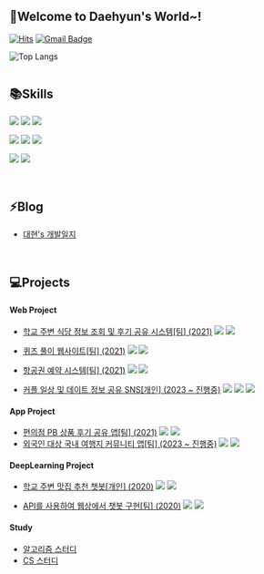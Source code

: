## 👋Welcome to Daehyun's World~!

[![Hits](https://hits.seeyoufarm.com/api/count/incr/badge.svg?url=https%3A%2F%2Fgithub.com%2Fgjbae1212&count_bg=%23FFD5D5&title_bg=%23FF7575&icon=&icon_color=%23E7E7E7&title=VISIT&edge_flat=false)](https://hits.seeyoufarm.com)   [![Gmail Badge](https://img.shields.io/badge/Gmail-d14836?style=flat-square&logo=Gmail&logoColor=white&link=mailto:eogus0512@gmail.com)](mailto:eogus0512@gmail.com)
<!--
**eogus0512/eogus0512** is a ✨ _special_ ✨ repository because its `README.md` (this file) appears on your GitHub profile.

Here are some ideas to get you started: 

- 🔭 I’m currently working on ...
- 🌱 I’m currently learning ...
- 👯 I’m looking to collaborate on ...
- 🤔 I’m looking for help with ...
- 💬 Ask me about ...
- 📫 How to reach me: ...
- 😄 Pronouns: ...
- ⚡ Fun fact: ...
-->

![Top Langs](https://github-readme-stats.vercel.app/api/top-langs/?username=eogus0512&layout=compact)

<a href="https://github.com/eogus0512/eogus0512">
  <img align="center" src="https://github-readme-stats.vercel.app/api/top-langs/?username=eogus0512&hide=c%2B%2B,Jupyter Notebook&title_color=6aa6f8&text_color=8a919a&icon_color=6aa6f8&bg_color=0e1116" alt="" />
</a>

## 📚Skills
<p>
<img src="https://img.shields.io/badge/java-007396?style=for-the-badge&logo=java&logoColor=white"> 
<img src="https://img.shields.io/badge/c++-00599C?style=for-the-badge&logo=c%2B%2B&logoColor=white">
<img src="https://img.shields.io/badge/python-3776AB?style=for-the-badge&logo=python&logoColor=white"> 
</p>
<p>
<img src="https://img.shields.io/badge/Thymeleaf-005F0F?style=for-the-badge&logo=Thymeleaf&logoColor=white"/>
<img src="https://img.shields.io/badge/javascript-F7DF1E?style=for-the-badge&logo=javascript&logoColor=black"> 
<img src="https://img.shields.io/badge/bootstrap-7952B3?style=for-the-badge&logo=bootstrap&logoColor=white">
</p>
<p>
<img src="https://img.shields.io/badge/spring-6DB33F?style=for-the-badge&logo=spring&logoColor=white"> 
<img src="https://img.shields.io/badge/mysql-4479A1?style=for-the-badge&logo=mysql&logoColor=white"> 
</p>
<br>

## ⚡Blog
- [대현's 개발일지](https://eogus0512.github.io)
<br>

## 💻Projects
#### Web Project 
  - [학교 주변 식당 정보 조회 및 후기 공유 시스템[팀] (2021)](https://github.com/ddolI98/DGU_restaurant_WebProject) <img src="https://img.shields.io/badge/Java-007396?style=flat-square&logo=Java&logoColor=white"/>   <img src="https://img.shields.io/badge/-JSP-007396?style=flat-square&logo=java&logoColor=white"/>

  - [퀴즈 풀이 웹사이트[팀] (2021)](https://github.com/eogus0512/Quiz_WebProject) <img src="https://img.shields.io/badge/Java-007396?style=flat-square&logo=Java&logoColor=white"/>   <img src="https://img.shields.io/badge/-JSP-007396?style=flat-square&logo=java&logoColor=white"/>
  - [항공권 예약 시스템[팀] (2021)](https://github.com/eogus0512/OnAir) <img src="https://img.shields.io/badge/-Kotlin-0095D5?style=flat-square&logo=kotlin&logoColor=white"/>  <img src="https://img.shields.io/badge/Spring-6DB33F?style=flat-square&logo=Spring&logoColor=white"/>  
  - [커플 일상 및 데이트 정보 공유 SNS[개인] (2023 ~ 진행중)](https://github.com/eogus0512/LoveShare_SpringBoot) <img src="https://img.shields.io/badge/Java-007396?style=flat-square&logo=Java&logoColor=white"/>  <img src="https://img.shields.io/badge/Thymeleaf-005F0F?style=flat-square&logo=Thymeleaf&logoColor=white"/>  <img src="https://img.shields.io/badge/spring-6DB33F?style=flat-square&logo=spring&logoColor=white"> 


#### App Project
  - [편의점 PB 상품 후기 공유 앱[팀] (2021)](https://github.com/CSID-DGU/2021-1-OSSP2-Barcode-8)  <img src="https://img.shields.io/badge/Java-007396?style=flat-square&logo=Java&logoColor=white"/>  <img src="https://img.shields.io/badge/-Android%20Studio-3DDC84?style=flat-square&logo=android-studio&logoColor=white"/>
  - [외국인 대상 국내 여행지 커뮤니티 앱[팀] (2023 ~ 진행중)](https://github.com/FTG-Project/FTG_Backend) <img src="https://img.shields.io/badge/flutter-02569B?style=flat-square&logo=flutter&logoColor=white"> <img src="https://img.shields.io/badge/spring-6DB33F?style=flat-square&logo=spring&logoColor=white"> 


#### DeepLearning Project
  - [학교 주변 맛집 추천 챗봇[개인] (2020)](https://github.com/eogus0512/Chatbot_DeepLearning)  <img src="https://img.shields.io/badge/python-3776AB?style=flat-square&logo=python&logoColor=white">   <img src="https://img.shields.io/badge/-TensorFlow-FF6F00?style=flat-square&logo=TensorFlow&logoColor=white"/>

  - [API를 사용하여 웹상에서 챗봇 구현[팀] (2020)](https://github.com/eogus0512/Chatbot_Project) <img src="https://img.shields.io/badge/-Flask-000000?style=flat-square&logo=Flask&logoColor=white"/>  <img src="https://img.shields.io/badge/-React-61DAFB?style=flat-square&logo=React&logoColor=white"/>



#### Study
  - [알고리즘 스터디](https://github.com/eogus0512/AlgorithmStudy)
  - [CS 스터디](https://cs-study.atlassian.net/wiki/spaces/csstudy/overview?cloudId=1a610320-c5c1-4176-b5ee-a6d8fbc550d2)

